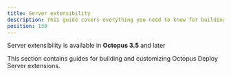 ```yaml
---
title: Server extensibility
description: This guide covers everything you need to know for building and customizing Octopus Deploy Server extensions.
position: 130
---
```


Server extensibility is available in **Octopus 3.5** and later

This section contains guides for building and customizing Octopus Deploy Server extensions.

